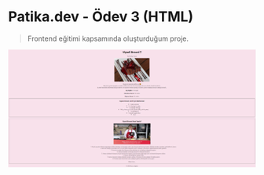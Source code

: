 # Patika.dev - Ödev 3 (HTML)
> Frontend eğitimi kapsamında oluşturduğum proje. 

![project-photo](images/project-photo.png)